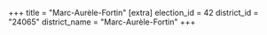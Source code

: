+++
title = "Marc-Aurèle-Fortin"
[extra]
election_id = 42
district_id = "24065"
district_name = "Marc-Aurèle-Fortin"
+++
